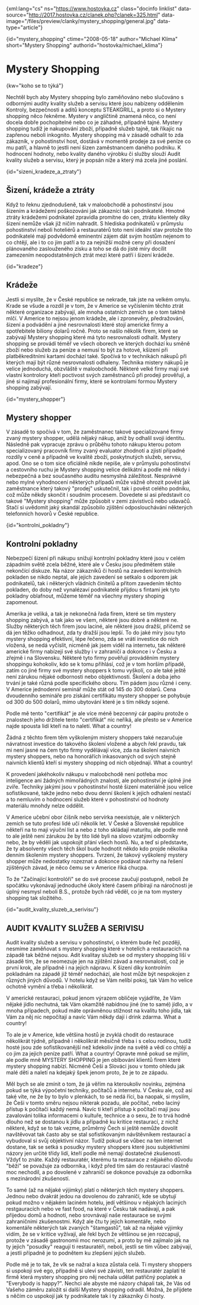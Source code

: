 
{xml:lang="cs" ns="https://www.hostovka.cz" class="docinfo linklist" data-source="http://2017.hostovka.cz/clanek.php?clanek=325.html" data-image="/files/preview/clanky/mystery_shopping/general.jpg" data-type="article"}

{id="mystery\_shopping" ctime="2008-05-18" author="Michael Klíma" short="Mystery Shopping" authorid="hostovka/michael\_klima"}

# Mystery Shopping

<!-- generated attribute kw by user_udpatekw.sh on 2019-03-13, do not edit -->

{kw="koho se to týká"}

Nechtěl bych aby Mystery shopping bylo zaměňováno nebo slučováno s odbornými audity kvality služeb a servisu které jsou nabízeny oddělením Kontroly, bezpečnosti a aditů konceptu STEAKGRILL, a proto si o Mystery shopping něco řekněme. Mystery v angličtině znamená něco, co není docela dobře pochopitelné nebo co je záhadné, případně tajné. Mystery shopping tudíž je nakupování zboží, případně služeb tajně, tak říkajíc na zapřenou neboli inkognito. Mystery shopping má v zásadě odhalit to zda zákazník, v pohostinství host, dostává v momentě prodeje za své peníze co mu patří, a hlavně to jestli není šizen zaměstnancem daného podniku. K hodnocení hodnoty, nebo kvality daného výrobku či služby slouží Audit kvality služeb a servisu, který je popsán níže a který má zcela jiné poslání.

{id="sizeni\_kradeze\_a_ztraty"}

## Šizení, krádeže a ztráty

Když to řeknu zjednodušeně, tak v maloobchodě a pohostinství jsou šizením a krádežemi poškozováni jak zákazníci tak i podnikatelé. Hmotné ztráty krádežemi podnikatel zpravidla promítne do cen, ztrátu klientely díky šizení nemůže však již ničím nahradit. S hlediska podnikatelů v průmyslu pohostinství neboli hoteliérů a restauratérů toto není ideální stav protože tito podnikatelé mají podvědomě eminentní zájem dát svým hostům nejenom to co chtějí, ale i to co jim patří a to za nejnižší možné ceny při dosažení plánovaného zaslouženého zisku a toho se dá do jisté míry docílit zamezením neopodstatněných ztrát mezi které patří i šizení krádeže.

{id="kradeze"}

## Krádeže

Jestli si myslíte, že v České republice se nekrade, tak jste na velkém omylu. Krade se všude a rozdíl je v tom, že v Americe se vyčíslením těchto ztrát některé organizace zabývají, ale mnoha ostatních zemích se o tom taktně mlčí. V Americe to nejsou jenom krádeže, ale i zpronevěry, předražování, šizení a podvádění a jiné nesrovnalosti které stojí americké firmy a spotřebitele biliony dolarů ročně. Proto se našlo několik firem, které se zabývají Mystery shopping které má tyto nesrovnalosti odhalit. Mystery shopping se provádí téměř ve všech oborech ve kterých dochází ku směně zboží nebo služeb za peníze a nemusí to být za hotové, kšizení při platběkreditními kartami dochází také. Spočívá to v technikách nákupů při kterých mají být různé nesrovnalosti odhaleny. Technika mistery nákupů je velice jednoduchá, obzvláště v maloobchodě. Některé velké firmy mají své vlastní kontrolory kteří poctivost svých zaměstnanců při prodeji prověřují, a jiné si najímají profesionální firmy, které se kontrolami formou Mystery shopping zabývají.

{id="mystery_shopper"}

## Mystery shopper

V zásadě to spočívá v tom, že zaměstnanec takové specializované firmy zvaný mystery shopper, udělá nějaký nákup, aniž by odhalil svoji identitu. Následně pak vypracuje zprávu o průběhu tohoto nákupu kterou potom specializovaný pracovník firmy zvaný evaluator zhodnotí a zjistí případné rozdíly v ceně a případně ve kvalitě zboží, poskytnutých služeb, servsu, apod. Ono se o tom sice oficiálně nikde nepíše, ale v průmyslu pohostinství a cestovního ruchu je Mystery shopping velice delikátní a podle mě někdy i nebezpečná a bez současného auditu nesmyslná záležitost. Nesprávné nebo mylné vyhodnocení některých případů může vážně ohrozit pověst jak zaměstnance který takový "prodej" uskutečnil, tak i pověst celého podniku, což může někdy skončit i soudním procesem. Dovedete si asi představit co takové "Mystery shopping" může způsobit v zemi závistivců nebo udavačů. Stačí si uvědomit jaký skandál způsobilo zjištění odposlouchávání některých telefonních hovorů v České republice.

{id="kontrolni_pokladny"}

## Kontrolní pokladny

Nebezpečí šizení při nákupu snižují kontrolní pokladny které jsou v celém západním světě zcela běžné, které ale v Česku jsou předmětem stále nekončící diskuze. Na názor zákazníků či hostů na zavedení kontrolních pokladen se nikdo neptal, ale jejich zavedení se setkalo s odporem jak podnikatelů, tak i některých vládních činitelů a přitom zavedením těchto pokladen, do doby než vynalézaví podnikatelé přijdou s fintami jek tyto pokladny oblafnout, můžeme téměř na všechny mystery shoping zapomenout.

Amerika je veliká, a tak je nekonečná řada firem, které se tím mystery shopping zabývá, a tak jako ve všem, některé jsou dobré a některé ne. Služby některých těch firem jsou laciné, ale některé jsou dražší, přičemž se dá jen těžko odhadnout, zda ty dražší jsou lepší. To do jaké míry jsou tyto mystery shopping efektivní, lépe řečeno, zda se vrátí investice do nich vložená, se nedá vyčíslit, nicméně jak jsem viděl na internetu, tak některé americké firmy nabízejí své služby i v zahraničí a dokonce i v Česku a zřejmě i na Slovensku. Některé tyto firmy pověřují prováděním mystery shoppingu kohokoliv, kdo se k tomu přihlásí, což je v tom horším případě, zatím co jiné firmy své mystery shoppers k tomu vyškolí, co ale také ještě není zárukou nějaké odbornosti nebo objektivnosti. Školení a doba jeho trvání je také různá podle specifického oboru. Tím pádem jsou různé i ceny. V Americe jednodenní seminář může stát od 145 do 300 dolarů. Cena dvoudenního semináře pro získání certifikátu mystery shopper se pohybuje od 300 do 500 dolarů, mimo ubytování které je s tím někdy sojené.

Podle mě tento "certifikát" je ale více méně bezcenný cár papíru protože o znalostech jeho držitele tento "certifikát" nic neříká, ale přesto se v Americe najde spousta lidí kteří na to naletí. What a country!

Žádná z těchto firem těm vyškoleným mistery shoppers také nezaručuje návratnost investice do takového školení vložené a abych řekl pravdu, tak mi není jasné na čem tyto firmy vydělávají více, zda na školení naivních mystery shoppers, nebo na honorářích inkasovaných od svých stejně naivních klientů kteří si mystery shopping od nich objednají. What a country!

K provedení jakéhokoliv nákupu v maloobchodě není potřeba moc inteligence ani žádných mimořádných znalostí, ale pohostinství je úplně jiné zvíře. Techniky jakými jsou v pohostinství hosté šizeni materiálně jsou velice sofistikované, takže jedno nebo dvou denní školení k jejich odhalení nestačí a to nemluvím o hodnocení služeb které v pohostinství od hodnoty materiálu mnohdy nelze oddělit.

V Americe učební obor číšník nebo servírka neexistuje, ale v některých zemích se tuto profesi lidé učí několik let. V České a Slovenské republice někteří na to mají výuční list a nebo z toho skládají maturitu, ale podle mně to ale ještě není zárukou že by tito lidé byli na slovo vzatými odborníky nebo, že by věděli jak uspokojit přání všech hostů. Nu, a teď si představte, že ty absolventy všech těch škol bude hodnotit někdo kdo projde několika denním školením mystery shoppers. Tvrzení, že takový vyškolený mystery shopper může nedostatky rozeznat a dokonce podávat návrhy na řešení zjištěných závad, je něco čemu se v Americe říká chucpa.

To že "Začínající kontrolóři" se do své procese zaučují postupně, neboli že spočátku vykonávají jednoduché úkoly které časem přibírají na náročnosti je úplný nesmysl neboli B.S., protože bych rád věděl, co je na tom mystery shopping tak složitého.

{id="audit\_kvality\_sluzeb\_a\_serivisu"}

## AUDIT KVALITY SLUŽEB A SERIVISU

Audit kvality služeb a servisu v pohostinství, o kterém bude řeč později, nesmíme zaměňovat s mystery shopping které v hotelích a restauracích na západě tak běžné nejsou. Adit kvalitay služeb se od mystery shopping liší v zásadě tím, že se neomezuje jen na zjištění závad a nesrovnalostí, což je první krok, ale případně i na jejich nápravu. K šizení díky kontrolním pokladnám na západě již téměř nedochází, ale host může být nespokojen z různých jiných důvodů. V hotelu když se Vám nelíbí pokoj, tak Vám ho velice ochotně vymění a třeba i několikrát.

V americké restauraci, pokud jenom výrazem obličeje vyjádříte, že Vám nějaké jídlo nechutná, tak Vám okamžitě nabídnou jiné (ne to samé) jídlo, a v mnoha případech, pokud máte oprávněnou stížnost na kvalitu toho jídla, tak Vám za něj nic nepočítají a navíc Vám někdy dají i drink zdarma. What a country!

To ale je v Americe, kde většina hostů je zvyklá chodit do restaurace několikrát týdně, případně i několikrát měsíčně třeba i s celou rodinou, tudíž hosté jsou zde sofistikovanější než kdekoliv jinde na světě a vědí co chtějí a co jim za jejich peníze patří. What a country! Opravte mně pokud se mýlím, ale podle mně MYSTERY SHOPPING je jen oblbování klientů firem které mystery shopping nabízí. Nicméně Češi a Slováci jsou v tomto ohledu jak malé děti a naletí na kdejaký špek jenom proto, že je to ze západu.

Měl bych se ale zmínit o tom, že já věřím na kteroukoliv novinku, zejména pokud se týká výpočetní techniky, počítačů a internetu. V Česku ale, což asi také víte, ne že by to bylo v plenkách, to se nedá říci, ba naopak, si myslím, že Češi v tomto směru nejsou nikterak pozadu, ale počítač, nebo laciný přístup k počítači každý nemá. Navíc ti kteří přístup k počítači mají jsou zavalováni tolika informacemi o kultuře, technice a o sexu, že to trvá hodně dlouho než se dostanou k jídlu a případně ku kritice restaurací, z nichž některé, když se to tak vezme, průměrný Čech si ještě nemůže dovolit navštěvovat tak často aby se stal sofistikovaným návštěvníkem restaurací a vybudoval si svůj objektivní názor. Tudíž pokud se vůbec na ten internet dostane, tak se setká s posudky mystery shoppers které jsou subjektivními názory jen určité třídy lidí, kteří podle mě nemají dostatečné zkušenosti. Vždyť to znáte. Každý restauratér, kterému ta restaurace z nějakého důvodu "běží" se považuje za odborníka, i když před tím sám do restaurací vlastně moc nechodil, a po dovolené v zahraničí se dokonce považuje za odborníka s mezinárodní zkušeností.

To samé (až na nějaké výjimky) platí o některých těch mystery shoppers. Jednou nebo dvakrát jedou na dovolenou do zahraničí, kde se ubytují pokud možno v nějakém laciném hotelu, jedí většinou v nějakých laciných restgauracích nebo ve fast food, na které v Česku tak nadávají, a pak přijedou domů a hodnotí, nebo srovnávají naše restaurace se svými zahraničními zkušenostmi. Když ale čtu ty jejich komentáře, nebo komentáře některých tak zvaných "štamgastů", tak až na nějaké výjimky vidím, že se v kritice vyžívají, ale řekl bych že většinou se jen rozcapují, protože v zásadě gastronomii moc nerozumí, a proto by mě zajímalo jak na ty jejich "posudky" reagují ti restauratéři, neboli, jestli se tím vůbec zabývají, a jestli případně je to podnětem ku zlepšení jejich služeb.

Podle mě je to tak, že vlk se nažral a koza zůstala celá. Ti mystery shoppers si uspokojí své ego, případně si uleví své závisti, ten restauratér zaplatí té firmě která mystery shopping pro něj nechala udělat patřičný poplatek a "Everybody is happy?". Nechci ale abyste mé názory chápali tak, že Vás od Vašeho záměru založit si další Mystery shopping odradil. Možná, že přijdete s něčím co uspokojí jak ty podnikatele tak i ty zákazníky či hosty.

